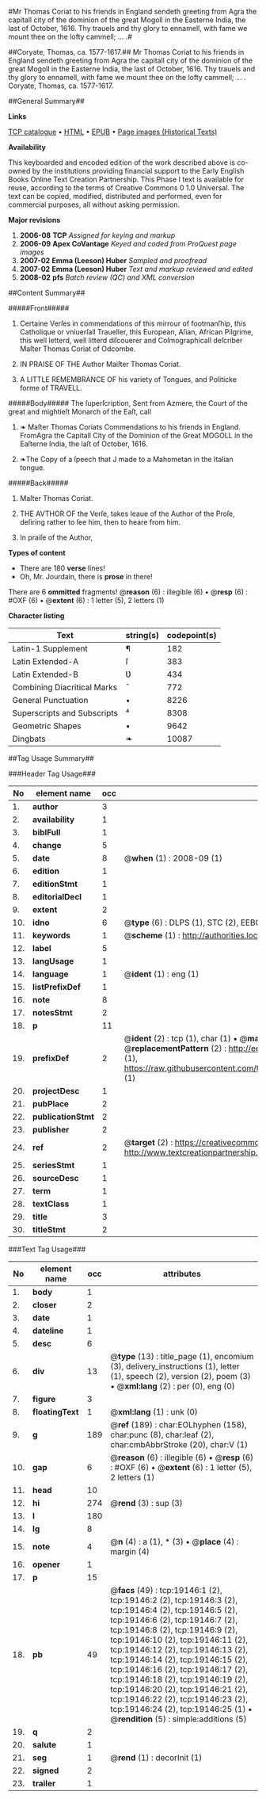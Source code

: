 #Mr Thomas Coriat to his friends in England sendeth greeting from Agra the capitall city of the dominion of the great Mogoll in the Easterne India, the last of October, 1616. Thy trauels and thy glory to ennamell, with fame we mount thee on the lofty cammell; ... .#

##Coryate, Thomas, ca. 1577-1617.##
Mr Thomas Coriat to his friends in England sendeth greeting from Agra the capitall city of the dominion of the great Mogoll in the Easterne India, the last of October, 1616. Thy trauels and thy glory to ennamell, with fame we mount thee on the lofty cammell; ... .
Coryate, Thomas, ca. 1577-1617.

##General Summary##

**Links**

[TCP catalogue](http://www.ota.ox.ac.uk/tcp/)  • 
[HTML](http://tei.it.ox.ac.uk/tcp/Texts-HTML/free/A19/A19381.html)  • 
[EPUB](http://tei.it.ox.ac.uk/tcp/Texts-EPUB/free/A19/A19381.epub) • 
[Page images (Historical Texts)](https://data.historicaltexts.jisc.ac.uk/view?pubId=eebo-99853751e&pageId=eebo-99853751e-19146-1)

**Availability**

This keyboarded and encoded edition of the
	       work described above is co-owned by the institutions
	       providing financial support to the Early English Books
	       Online Text Creation Partnership. This Phase I text is
	       available for reuse, according to the terms of Creative
	       Commons 0 1.0 Universal. The text can be copied,
	       modified, distributed and performed, even for
	       commercial purposes, all without asking permission.

**Major revisions**

1. __2006-08__ __TCP__ *Assigned for keying and markup*
1. __2006-09__ __Apex CoVantage__ *Keyed and coded from ProQuest page images*
1. __2007-02__ __Emma (Leeson) Huber__ *Sampled and proofread*
1. __2007-02__ __Emma (Leeson) Huber__ *Text and markup reviewed and edited*
1. __2008-02__ __pfs__ *Batch review (QC) and XML conversion*

##Content Summary##

#####Front#####

1. Certaine Verſes in commendations of this mirrour of footmanſhip, this Catholique or vniuerſall Traueller, this European, Aſian, African Pilgrime, this well letterd, well litterd diſcouerer and Coſmographicall deſcriber Maſter Thomas Coriat of Odcombe.

1. IN PRAISE OF THE Author Maiſter Thomas Coriat.

1. A LITTLE REMEMBRANCE OF his variety of Tongues, and Politicke forme of TRAVELL.

#####Body#####
The ſuperſcription, Sent from Azmere, the Court of the great and mightieſt Monarch of the Eaſt, call
1. ❧ Maſter Thomas Coriats Commendations to his friends in England. FromAgra the Capitall City of the Dominion of the Great MOGOLL in the Eaſterne India, the laſt of October, 1616.

1. ❧The Copy of a ſpeech that J made to a Mahometan in the Italian tongue.

#####Back#####

1. Maſter Thomas Coriat.

1. THE AVTHOR OF the Verſe, takes leaue of the Author of the Proſe, deſiring rather to ſee him, then to heare from him.

1. In praiſe of the Author,

**Types of content**

  * There are 180 **verse** lines!
  * Oh, Mr. Jourdain, there is **prose** in there!

There are 6 **ommitted** fragments! 
 @__reason__ (6) : illegible (6)  •  @__resp__ (6) : #OXF (6)  •  @__extent__ (6) : 1 letter (5), 2 letters (1)

**Character listing**


|Text|string(s)|codepoint(s)|
|---|---|---|
|Latin-1 Supplement|¶|182|
|Latin Extended-A|ſ|383|
|Latin Extended-B|Ʋ|434|
|Combining             Diacritical Marks|̄|772|
|General Punctuation|•|8226|
|Superscripts             and Subscripts|⁴|8308|
|Geometric Shapes|▪|9642|
|Dingbats|❧|10087|

##Tag Usage Summary##

###Header Tag Usage###

|No|element name|occ|attributes|
|---|---|---|---|
|1.|__author__|3||
|2.|__availability__|1||
|3.|__biblFull__|1||
|4.|__change__|5||
|5.|__date__|8| @__when__ (1) : 2008-09 (1)|
|6.|__edition__|1||
|7.|__editionStmt__|1||
|8.|__editorialDecl__|1||
|9.|__extent__|2||
|10.|__idno__|6| @__type__ (6) : DLPS (1), STC (2), EEBO-CITATION (1), PROQUEST (1), VID (1)|
|11.|__keywords__|1| @__scheme__ (1) : http://authorities.loc.gov/ (1)|
|12.|__label__|5||
|13.|__langUsage__|1||
|14.|__language__|1| @__ident__ (1) : eng (1)|
|15.|__listPrefixDef__|1||
|16.|__note__|8||
|17.|__notesStmt__|2||
|18.|__p__|11||
|19.|__prefixDef__|2| @__ident__ (2) : tcp (1), char (1)  •  @__matchPattern__ (2) : ([0-9\-]+):([0-9IVX]+) (1), (.+) (1)  •  @__replacementPattern__ (2) : http://eebo.chadwyck.com/downloadtiff?vid=$1&page=$2 (1), https://raw.githubusercontent.com/textcreationpartnership/Texts/master/tcpchars.xml#$1 (1)|
|20.|__projectDesc__|1||
|21.|__pubPlace__|2||
|22.|__publicationStmt__|2||
|23.|__publisher__|2||
|24.|__ref__|2| @__target__ (2) : https://creativecommons.org/publicdomain/zero/1.0/ (1), http://www.textcreationpartnership.org/docs/. (1)|
|25.|__seriesStmt__|1||
|26.|__sourceDesc__|1||
|27.|__term__|1||
|28.|__textClass__|1||
|29.|__title__|3||
|30.|__titleStmt__|2||


###Text Tag Usage###

|No|element name|occ|attributes|
|---|---|---|---|
|1.|__body__|1||
|2.|__closer__|2||
|3.|__date__|1||
|4.|__dateline__|1||
|5.|__desc__|6||
|6.|__div__|13| @__type__ (13) : title_page (1), encomium (3), delivery_instructions (1), letter (1), speech (2), version (2), poem (3)  •  @__xml:lang__ (2) : per (0), eng (0)|
|7.|__figure__|3||
|8.|__floatingText__|1| @__xml:lang__ (1) : unk (0)|
|9.|__g__|189| @__ref__ (189) : char:EOLhyphen (158), char:punc (8), char:leaf (2), char:cmbAbbrStroke (20), char:V (1)|
|10.|__gap__|6| @__reason__ (6) : illegible (6)  •  @__resp__ (6) : #OXF (6)  •  @__extent__ (6) : 1 letter (5), 2 letters (1)|
|11.|__head__|10||
|12.|__hi__|274| @__rend__ (3) : sup (3)|
|13.|__l__|180||
|14.|__lg__|8||
|15.|__note__|4| @__n__ (4) : a (1), * (3)  •  @__place__ (4) : margin (4)|
|16.|__opener__|1||
|17.|__p__|15||
|18.|__pb__|49| @__facs__ (49) : tcp:19146:1 (2), tcp:19146:2 (2), tcp:19146:3 (2), tcp:19146:4 (2), tcp:19146:5 (2), tcp:19146:6 (2), tcp:19146:7 (2), tcp:19146:8 (2), tcp:19146:9 (2), tcp:19146:10 (2), tcp:19146:11 (2), tcp:19146:12 (2), tcp:19146:13 (2), tcp:19146:14 (2), tcp:19146:15 (2), tcp:19146:16 (2), tcp:19146:17 (2), tcp:19146:18 (2), tcp:19146:19 (2), tcp:19146:20 (2), tcp:19146:21 (2), tcp:19146:22 (2), tcp:19146:23 (2), tcp:19146:24 (2), tcp:19146:25 (1)  •  @__rendition__ (5) : simple:additions (5)|
|19.|__q__|2||
|20.|__salute__|1||
|21.|__seg__|1| @__rend__ (1) : decorInit (1)|
|22.|__signed__|2||
|23.|__trailer__|1||
